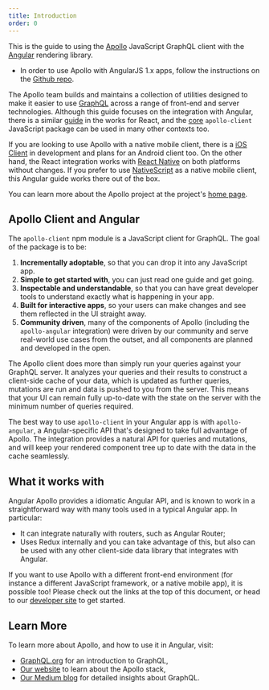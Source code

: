 ```yaml
---
title: Introduction
order: 0
---
```


This is the guide to using the [Apollo](http://apollostack.com) JavaScript GraphQL client with the [Angular](https://angular.io) rendering library.

* In order to use Apollo with AngularJS 1.x apps, follow the instructions on the [Github repo](https://github.com/apollographql/angular1-apollo).

The Apollo team builds and maintains a collection of utilities designed to make it easier to use [GraphQL](http://graphql.org) across a range of front-end and server technologies. Although this guide focuses on the integration with Angular, there is a similar [guide](/react) in the works for React, and the [core](/core) `apollo-client` JavaScript package can be used in many other contexts too.

If you are looking to use Apollo with a native mobile client, there is a [iOS Client](https://github.com/apollographql/apollo-ios) in development and plans for an Android client too. On the other hand, the React integration works with [React Native](https://facebook.github.io/react-native/) on both platforms without changes. If you prefer to use [NativeScript](https://www.nativescript.org) as a native mobile client, this Angular guide works there out of the box.

You can learn more about the Apollo project at the project's [home page](http://apollostack.com).

<h2 id="apollo-client">Apollo Client and Angular</h2>

The `apollo-client` npm module is a JavaScript client for GraphQL. The goal of the package is to be:

1. **Incrementally adoptable**, so that you can drop it into any JavaScript app.
2. **Simple to get started with**, you can just read one guide and get going.
3. **Inspectable and understandable**, so that you can have great developer tools to understand exactly what is happening in your app.
4. **Built for interactive apps**, so your users can make changes and see them reflected in the UI straight away.
5. **Community driven**, many of the components of Apollo (including the `apollo-angular` integration) were driven by our community and serve real-world use cases from the outset, and all components are planned and developed in the open.

The Apollo client does more than simply run your queries against your GraphQL server. It analyzes your queries and their results to construct a client-side cache of your data, which is updated as further queries, mutations are run and data is pushed to you from the server. This means that your UI can remain fully up-to-date with the state on the server with the minimum number of queries required.

The best way to use `apollo-client` in your Angular app is with `apollo-angular`, a Angular-specific API that's designed to take full advantage of Apollo. The integration provides a natural API for queries and mutations, and will keep your rendered component tree up to date with the data in the cache seamlessly.

<h2 id="what-it-works-with">What it works with</h2>

Angular Apollo provides a idiomatic Angular API, and is known to work in a straightforward way with many tools used in a typical Angular app. In particular:

 - It can integrate naturally with routers, such as Angular Router;
 - Uses Redux internally and you can take advantage of this, but also can be used with any other client-side data library that integrates with Angular.

If you want to use Apollo with a different front-end environment (for instance a different JavaScript framework, or a native mobile app), it is possible too! Please check out the links at the top of this document, or head to our [developer site](http://apollostack.com) to get started.

<h2 id="learn-more">Learn More</h2>

To learn more about Apollo, and how to use it in Angular, visit:

- [GraphQL.org](http://graphql.org) for an introduction to GraphQL,
- [Our website](http://www.apollostack.com/) to learn about the Apollo stack,
- [Our Medium blog](https://medium.com/apollo-stack) for detailed insights about GraphQL.
